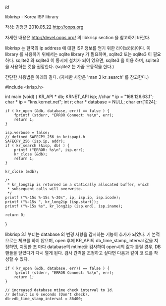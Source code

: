 $Id$

libkrisp - Korea ISP library

작성: 김정균 2010.05.22 http://oops.org


자세한 내용은 http://devel.oops.org/ 의 libkrisp section 을 참고하기 바란다.

libkrisp 는 한국의 ip address 에 대한 ISP 정보를 얻기 위한 라이브러리이다. 이
library 를 사용하기 위해서는 sqlite library 가 필요하며, sqlite2 또는 sqlite3
이 필요하다. sqlite2 와 sqlite3 이 동시에 설치가 되어 있으면, sqlite3 을 이용
하며, sqlite3 을 사용하는 것을 권장한다. (sqlite2 는 가끔 오동작을 한다.)

간단한 사용법은 아래와 같다. (자세한 사항은 'man 3 kr_search' 를 참고한다.)


#include <krisp.h>

int main (void) {
    KR_API * db;
    KRNET_API isp;
    //char * ip = "168.126.63.1";
    char * ip = "kns.kornet.net";
    int r;
    char * database = NULL;
    char err[1024];

    if ( kr_open (&db, database, err)) == false ) {
        fprintf (stderr, "ERROR Connect: %s\n", err);
        return 1;
    }

	isp.verbose = false;
    // defined SAFECPY_256 in krispapi.h
    SAFECPY_256 (isp.ip, addr);
    if ( kr_search (&isp, db) ) {
        printf ("ERROR: %s\n", isp.err);
        kr_close (&db);
        return 1;
    }

    kr_close (&db);

    /*
     * kr_long2ip is returned in a statically allocated buffer, which
     * subsequent calls will overwrite.
     */
    printf ("%-15s %-15s %-20s", ip, isp.ip, isp.icode);
    printf ("%-15s ", kr_long2ip (isp.start));
    printf ("%-15s %s", kr_long2ip (isp.end), isp.iname);

    return 0;
}


libkrisp 3.1 부터는 database 의 변경 사항을 감시하는 기능이 추가가 되었다. 기
본적으로는 체크를 하지 않으며, open 후에 KR_API의 db_time_stamp_interval 값을
지정하면, 지정한 초 마다 database의 mtime을 검사하여 open시의 값과 틀릴 경우,
DB 핸들을 닫았다가 다시 열게 된다. 검사 간격을 조정하고 싶다면 다음과 같이 코
드를 작성할 수 있다.

    if ( kr_open (&db, database, err)) == false ) {
        fprintf (stderr, "ERROR Connect: %s\n", err);
        return 1;
    }

    // increased database mtime check interval to 1d.
    // default is 0 seconds (Don't check).
    db->db_time_stamp_interval = 86400;


